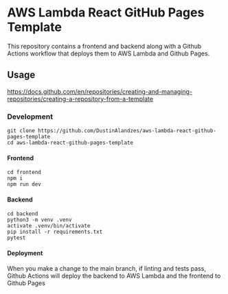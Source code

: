 # AWS Lambda React GitHub Pages Template

This repository contains a frontend and backend along with a Github Actions workflow that deploys them to AWS Lambda and Github Pages.

## Usage
https://docs.github.com/en/repositories/creating-and-managing-repositories/creating-a-repository-from-a-template

### Development
```
git clone https://github.com/DustinAlandzes/aws-lambda-react-github-pages-template
cd aws-lambda-react-github-pages-template
```

#### Frontend
```
cd frontend
npm i
npm run dev
```

#### Backend
```
cd backend
python3 -m venv .venv
activate .venv/bin/activate
pip install -r requirements.txt
pytest
```

#### Deployment
When you make a change to the main branch, if linting and tests pass, Github Actions will deploy the backend to AWS Lambda and the frontend to Github Pages

